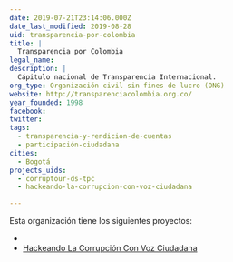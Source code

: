 ```yaml
---
date: 2019-07-21T23:14:06.000Z
date_last_modified: 2019-08-28
uid: transparencia-por-colombia
title: |
  Transparencia por Colombia
legal_name: 
description: |
  Cápitulo nacional de Transparencia Internacional.
org_type: Organización civil sin fines de lucro (ONG)
website: http://transparenciacolombia.org.co/
year_founded: 1998
facebook: 
twitter: 
tags:
  - transparencia-y-rendicion-de-cuentas
  - participación-ciudadana
cities: 
  - Bogotá
projects_uids:
  - corruptour-ds-tpc
  - hackeando-la-corrupcion-con-voz-ciudadana

---
```


Esta organización tiene los siguientes proyectos:

- [](/proyectos/corruptour-ds-tpc)
- [Hackeando La Corrupción Con Voz Ciudadana](/proyectos/hackeando-la-corrupcion-con-voz-ciudadana)
